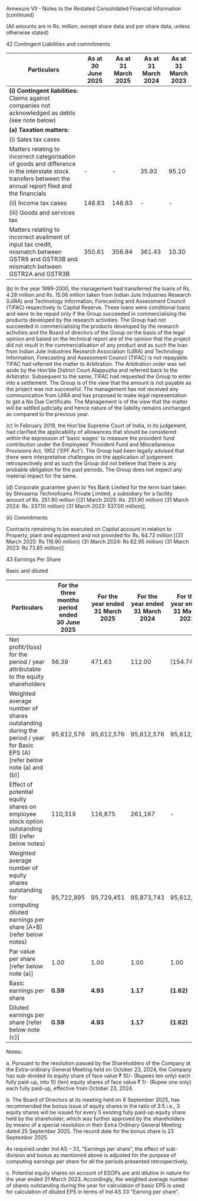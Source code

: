 Annexure VII - Notes to the Restated Consolidated Financial Information (continued)

(All amounts are in Rs. million, except share data and per share data, unless otherwise stated)

42 Contingent Liabilities and commitments

<table><thead><tr><th>Particulars</th><th>As at<br>30 June 2025</th><th>As at<br>31 March 2025</th><th>As at<br>31 March 2024</th><th>As at<br>31 March 2023</th></tr></thead><tbody><tr><td><strong>(i) Contingent liabilities:</strong><br>Claims against companies not acknowledged as debts (see note below)</td><td></td><td></td><td></td><td></td></tr><tr><td><strong>(a) Taxation matters:</strong></td><td></td><td></td><td></td><td></td></tr><tr><td>(i) Sales tax cases</td><td></td><td></td><td></td><td></td></tr><tr><td>Matters relating to incorrect categorisation of goods and difference in the interstate stock transfers between the annual report filed and the financials</td><td>-</td><td>-</td><td>35.93</td><td>95.10</td></tr><tr><td>(ii) Income tax cases</td><td>148.63</td><td>148.63</td><td>-</td><td>-</td></tr><tr><td>(iii) Goods and services tax</td><td></td><td></td><td></td><td></td></tr><tr><td>Matters relating to incorrect availment of input tax credit, mismatch between GSTR9 and GSTR3B and mismatch between GSTR2A and GSTR3B</td><td>350.61</td><td>356.84</td><td>361.43</td><td>10.30</td></tr></tbody></table>

(b) In the year 1999-2000, the management had transferred the loans of Rs. 4.28 million and Rs. 15.06 million taken from Indian Jute Industries Research (IJIRA) and Technology Information, Forecasting and Assessment Council (TIFAC) respectively to Capital Reserve. These loans were conditional loans and were to be repaid only if the Group succeeded in commercialising the products developed by the research activities. The Group had not succeeded in commercialising the products developed by the research activities and the Board of directors of the Group on the basis of the legal opinion and based on the technical report are of the opinion that the project did not result in the commercialisation of any product and as such the loan from Indian Jute Industries Research Association (IJIRA) and Technology Information, Forecasting and Assessment Council (TIFAC) is not repayable. TIFAC had referred the matter to Arbitration. The Arbitration order was set aside by the Hon'ble District Court Alappuzha and referred back to the Arbitrator. Subsequent to the same, TIFAC had requested the Group to enter into a settlement. The Group is of the view that the amount is not payable as the project was not successful. The management has not received any communication from IJIRA and has proposed to make legal representation to get a No Due Certificate. The Management is of the view that the matter will be settled judicially and hence nature of the liability remains unchanged as compared to the previous year.

(c) In February 2019, the Hon'ble Supreme Court of India, in its judgement, had clarified the applicability of allowances that should be considered within the expression of 'basic wages' to measure the provident fund contribution under the Employees' Provident Fund and Miscellaneous Provisions Act, 1952 ('EPF Act'). The Group had been legally advised that there were interpretative challenges on the application of judgement retrospectively and as such the Group did not believe that there is any probable obligation for the past periods. The Group does not expect any material impact for the same.

(d) Corporate guarantee given to Yes Bank Limited for the term loan taken by Shivaarna Technofoams Private Limited, a subsidiary for a facility amount of Rs. 251.90 million [(31 March 2025: Rs. 251.90 million) (31 March 2024: Rs. 337.10 million) (31 March 2023: 537.00 million)].

(ii) Commitments

Contracts remaining to be executed on Capital account in relation to Property, plant and equipment and not provided for Rs. 64.72 million [(31 March 2025: Rs 116.90 million) (31 March 2024: Rs 62.95 million) (31 March 2023: Rs 73.85 million)]

43 Earnings Per Share

Basic and diluted

<table><thead><tr><th>Particulars</th><th>For the three months<br>period ended<br>30 June 2025</th><th>For the year ended<br>31 March 2025</th><th>For the year ended<br>31 March 2024</th><th>For the year ended<br>31 March 2023</th></tr></thead><tbody><tr><td>Net profit/(loss) for the period / year attributable to the equity shareholders</td><td>56.39</td><td>471.63</td><td>112.00</td><td>(154.74)</td></tr><tr><td>Weighted average number of shares outstanding during the period / year for Basic EPS (A) [refer below note (a) and (b)]</td><td>95,612,576</td><td>95,612,576</td><td>95,612,576</td><td>95,612,576</td></tr><tr><td>Effect of potential equity shares on employee stock option outstanding (B) (refer below notes)</td><td>110,319</td><td>116,875</td><td>261,167</td><td>-</td></tr><tr><td>Weighted average number of equity shares outstanding for computing diluted earnings per share [A+B] (refer below notes)</td><td>95,722,895</td><td>95,729,451</td><td>95,873,743</td><td>95,612,576</td></tr><tr><td>Par value per share [refer below note (a)]</td><td>1.00</td><td>1.00</td><td>1.00</td><td>1.00</td></tr><tr><td>Basic earnings per share</td><td><strong>0.59</strong></td><td><strong>4.93</strong></td><td><strong>1.17</strong></td><td><strong>(1.62)</strong></td></tr><tr><td>Diluted earnings per share [refer below note (c)]</td><td><strong>0.59</strong></td><td><strong>4.93</strong></td><td><strong>1.17</strong></td><td><strong>(1.62)</strong></td></tr></tbody></table>

Notes:

a. Pursuant to the resolution passed by the Shareholders of the Company at the Extra-ordinary General Meeting held on October 23, 2024, the Company has sub-divided its equity share of face value ₹ 10/- (Rupees ten only) each fully paid-up, into 10 (ten) equity shares of face value ₹ 1/- (Rupee one only) each fully paid-up, effective from October 23, 2024.

b. The Board of Directors at its meeting held on 8 September 2025, has recommended the bonus issue of equity shares in the ratio of 3:5 i.e., 3 equity shares will be issued for every 5 existing fully paid-up equity share held by the shareholder, which was further approved by the shareholders by means of a special resolution in their Extra Ordinary General Meeting dated 25 September 2025. The record date for the bonus share is 23 September 2025.

As required under Ind AS – 33, "Earnings per share", the effect of sub-division and bonus as mentioned above is adjusted for the purpose of computing earnings per share for all the periods presented retrospectively.

c. Potential equity shares on account of ESOPs are anti dilutive in nature for the year ended 31 March 2023. Accordingly, the weighted average number of shares outstanding during the year for calculation of basic EPS is used for calculation of diluted EPS in terms of Ind AS 33 "Earning per share".